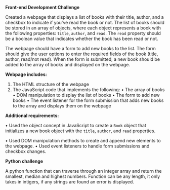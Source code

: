 **Front-end Development Challenge**

Created a webpage that displays a list of books with their title, author,
and a checkbox to indicate if you've read the book or not. The list of books
should be stored in an array of objects, where each object represents a book
with the following properties: `title`, `author`, and `read`.
The `read` property should be a boolean value that indicates whether the book
has been read or not.

The webpage should have a form to add new books to the list. The form should
give the user options to enter the required fields of the book (title, author,
read/not read). When the form is submitted, a new book should be added to
the array of books and displayed on the webpage.

**Webpage includes:**
1. The HTML structure of the webpage
2. The JavaScript code that implements the following:
• The array of books
• DOM manipulation to display the list of books
• The form to add new books
• The event listener for the form submission that adds new books to
the array and displays them on the webpage

**Additional requirements:**

• Used the object concept in JavaScript to create a `Book` object that
initializes a new book object with the `title`, `author`, and `read`
properties.

• Used DOM manipulation methods to create and append new elements
to the webpage.
• Used event listeners to handle form submissions and checkbox
changes.

**Python challenge**

A python function that can traverse through an
integer array and return the smallest, median and highest numbers.
Function can be any length, it only takes in intigers, if any strings are found an error is displayed.
